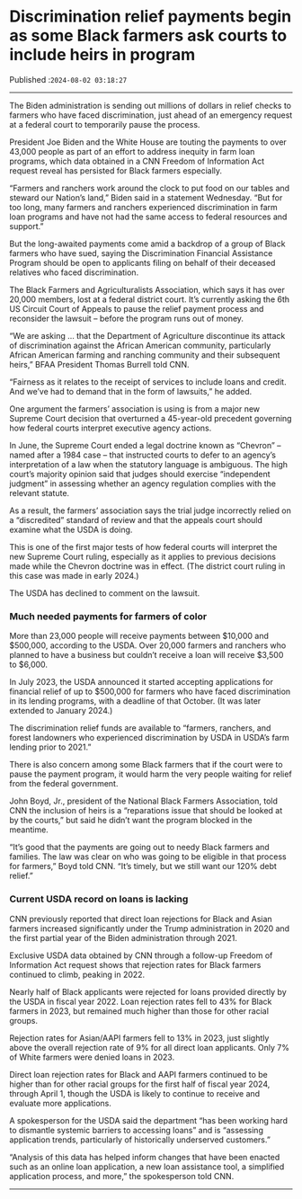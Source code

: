 # Discrimination relief payments begin as some Black farmers ask courts to include heirs in program

Published :`2024-08-02 03:18:27`

---

The Biden administration is sending out millions of dollars in relief checks to farmers who have faced discrimination, just ahead of an emergency request at a federal court to temporarily pause the process.

President Joe Biden and the White House are touting the payments to over 43,000 people as part of an effort to address inequity in farm loan programs, which data obtained in a CNN Freedom of Information Act request reveal has persisted for Black farmers especially.

“Farmers and ranchers work around the clock to put food on our tables and steward our Nation’s land,” Biden said in a statement Wednesday. “But for too long, many farmers and ranchers experienced discrimination in farm loan programs and have not had the same access to federal resources and support.”

But the long-awaited payments come amid a backdrop of a group of Black farmers who have sued, saying the Discrimination Financial Assistance Program should be open to applicants filing on behalf of their deceased relatives who faced discrimination.

The Black Farmers and Agriculturalists Association, which says it has over 20,000 members, lost at a federal district court. It’s currently asking the 6th US Circuit Court of Appeals to pause the relief payment process and reconsider the lawsuit – before the program runs out of money.

“We are asking … that the Department of Agriculture discontinue its attack of discrimination against the African American community, particularly African American farming and ranching community and their subsequent heirs,” BFAA President Thomas Burrell told CNN.

“Fairness as it relates to the receipt of services to include loans and credit. And we’ve had to demand that in the form of lawsuits,” he added.

One argument the farmers’ association is using is from a major new Supreme Court decision that overturned a 45-year-old precedent governing how federal courts interpret executive agency actions.

In June, the Supreme Court ended a legal doctrine known as “Chevron” – named after a 1984 case – that instructed courts to defer to an agency’s interpretation of a law when the statutory language is ambiguous. The high court’s majority opinion said that judges should exercise “independent judgment” in assessing whether an agency regulation complies with the relevant statute.

As a result, the farmers’ association says the trial judge incorrectly relied on a “discredited” standard of review and that the appeals court should examine what the USDA is doing.

This is one of the first major tests of how federal courts will interpret the new Supreme Court ruling, especially as it applies to previous decisions made while the Chevron doctrine was in effect. (The district court ruling in this case was made in early 2024.)

The USDA has declined to comment on the lawsuit.

### Much needed payments for farmers of color

More than 23,000 people will receive payments between $10,000 and $500,000, according to the USDA. Over 20,000 farmers and ranchers who planned to have a business but couldn’t receive a loan will receive $3,500 to $6,000.

In July 2023, the USDA announced it started accepting applications for financial relief of up to $500,000 for farmers who have faced discrimination in its lending programs, with a deadline of that October. (It was later extended to January 2024.)

The discrimination relief funds are available to “farmers, ranchers, and forest landowners who experienced discrimination by USDA in USDA’s farm lending prior to 2021.”

There is also concern among some Black farmers that if the court were to pause the payment program, it would harm the very people waiting for relief from the federal government.

John Boyd, Jr., president of the National Black Farmers Association, told CNN the inclusion of heirs is a “reparations issue that should be looked at by the courts,” but said he didn’t want the program blocked in the meantime.

“It’s good that the payments are going out to needy Black farmers and families. The law was clear on who was going to be eligible in that process for farmers,” Boyd told CNN. “It’s timely, but we still want our 120% debt relief.”

### Current USDA record on loans is lacking

CNN previously reported that direct loan rejections for Black and Asian farmers increased significantly under the Trump administration in 2020 and the first partial year of the Biden administration through 2021.

Exclusive USDA data obtained by CNN through a follow-up Freedom of Information Act request shows that rejection rates for Black farmers continued to climb, peaking in 2022.

Nearly half of Black applicants were rejected for loans provided directly by the USDA in fiscal year 2022. Loan rejection rates fell to 43% for Black farmers in 2023, but remained much higher than those for other racial groups.

Rejection rates for Asian/AAPI farmers fell to 13% in 2023, just slightly above the overall rejection rate of 9% for all direct loan applicants. Only 7% of White farmers were denied loans in 2023.

Direct loan rejection rates for Black and AAPI farmers continued to be higher than for other racial groups for the first half of fiscal year 2024, through April 1, though the USDA is likely to continue to receive and evaluate more applications.

A spokesperson for the USDA said the department “has been working hard to dismantle systemic barriers to accessing loans” and is “assessing application trends, particularly of historically underserved customers.”

“Analysis of this data has helped inform changes that have been enacted such as an online loan application, a new loan assistance tool, a simplified application process, and more,” the spokesperson told CNN.

---

